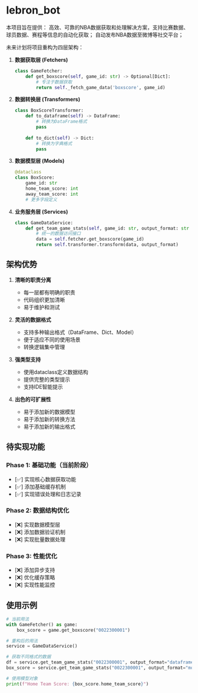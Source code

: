 # lebron_bot
本项目旨在提供：
高效、可靠的NBA数据获取和处理解决方案，支持比赛数据、球员数据、赛程等信息的自动化获取；
自动发布NBA数据至微博等社交平台；


未来计划将项目重构为四层架构：

1. **数据获取层 (Fetchers)**
   ```python
   class GameFetcher:
       def get_boxscore(self, game_id: str) -> Optional[Dict]:
           # 专注于数据获取
           return self._fetch_game_data('boxscore', game_id)
   ```

2. **数据转换层 (Transformers)**
   ```python
   class BoxScoreTransformer:
       def to_dataframe(self) -> DataFrame:
           # 转换为DataFrame格式
           pass
       
       def to_dict(self) -> Dict:
           # 转换为字典格式
           pass
   ```

3. **数据模型层 (Models)**
   ```python
   @dataclass
   class BoxScore:
       game_id: str
       home_team_score: int
       away_team_score: int
       # 更多字段定义
   ```

4. **业务服务层 (Services)**
   ```python
   class GameDataService:
       def get_team_game_stats(self, game_id: str, output_format: str = 'dataframe'):
           # 统一的数据访问接口
           data = self.fetcher.get_boxscore(game_id)
           return self.transformer.transform(data, output_format)
   ```

## 架构优势

1. **清晰的职责分离**
   - 每一层都有明确的职责
   - 代码组织更加清晰
   - 易于维护和测试

2. **灵活的数据格式**
   - 支持多种输出格式（DataFrame、Dict、Model）
   - 便于适应不同的使用场景
   - 转换逻辑集中管理

3. **强类型支持**
   - 使用dataclass定义数据结构
   - 提供完整的类型提示
   - 支持IDE智能提示

4. **出色的可扩展性**
   - 易于添加新的数据模型
   - 易于添加新的转换方法
   - 易于添加新的输出格式

## 待实现功能

### Phase 1: 基础功能（当前阶段）
- [✅] 实现核心数据获取功能
- [✅] 添加基础缓存机制
- [✅] 实现错误处理和日志记录

### Phase 2: 数据结构优化
- [❌] 实现数据模型层
- [❌] 添加数据验证机制
- [❌] 实现批量数据处理

### Phase 3: 性能优化
- [❌] 添加异步支持
- [❌] 优化缓存策略
- [❌] 实现性能监控

## 使用示例

```python
# 当前用法
with GameFetcher() as game:
    box_score = game.get_boxscore("0022300001")

# 重构后的用法
service = GameDataService()

# 获取不同格式的数据
df = service.get_team_game_stats("0022300001", output_format="dataframe")
box_score = service.get_team_game_stats("0022300001", output_format="model")

# 使用模型对象
print(f"Home Team Score: {box_score.home_team_score}")
```